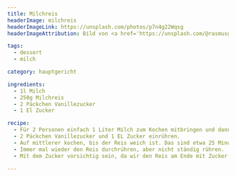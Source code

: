 ```yaml
---
title: Milchreis
headerImage: milchreis
headerImageLink: https://unsplash.com/photos/p7n4g22Wqsg
headerImageAttribution: Bild von <a href='https://unsplash.com/@rasmusgs?utm_source=unsplash&utm_medium=referral&utm_content=creditCopyText'>Rasmus Gundorff Sæderup</a> auf <a href='https://unsplash.com/?utm_source=unsplash&utm_medium=referral&utm_content=creditCopyText'>Unsplash</a>

tags:
  - dessert
  - milch

category: hauptgericht

ingredients:
  - 1l Milch
  - 250g Milchreis
  - 2 Päckchen Vanillezucker
  - 1 El Zucker

recipe:
  - Für 2 Personen einfach 1 Liter Milch zum Kochen mitbringen und dann 250g Milchreis einrühren.
  - 2 Päckchen Vanillezucker und 1 EL Zucker einrühren.
  - Auf mittlerer kochen, bis der Reis weich ist. Das sind etwa 25 Minuten.
  - Immer mal wieder den Reis durchrühren, aber nicht ständig rühren.
  - Mit dem Zucker vorsichtig sein, da wir den Reis am Ende mit Zucker und Zimt oder Apfelbrei oder ähnlichem essen, das genügend Zucker besitzt.

---
```

